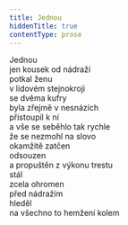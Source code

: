 ```yaml
---
title: Jednou
hiddenTitle: true
contentType: prose
---
```


Jednou  
jen kousek od nádraží  
potkal ženu  
v lidovém stejnokroji  
se dvěma kufry  
byla zřejmě v nesnázích  
přistoupil k ní  
a vše se seběhlo tak rychle  
že se nezmohl na slovo  
okamžitě zatčen  
odsouzen  
a propuštěn z výkonu trestu  
stál  
zcela ohromen  
před nádražím  
hleděl  
na všechno to hemžení kolem

